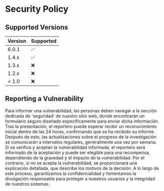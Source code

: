 # Security Policy

## Supported Versions

| Version | Supported          |
| ------- | ------------------ |
| 6.0.1   | :white_check_mark: |
| 1.4.x   | :white_check_mark: |
| 1.3.x   | :x: |
| 1.2.x   | :x:                |
| < 1.0   | :x:                |

## Reporting a Vulnerability

Para informar una vulnerabilidad, las personas deben navegar a la sección dedicada de 'seguridad' de nuestro sitio web, donde encontrarán un formulario seguro diseñado específicamente para enviar dicha información. Tras la presentación, el reportero puede esperar recibir un reconocimiento inicial dentro de las 24 horas, confirmando que se ha recibido su informe.
Después de esto, las actualizaciones sobre el progreso de la investigación se comunicarán a intervalos regulares, generalmente una vez por semana. Si se verifica y aceptan la vulnerabilidad informada, el reportero será informado de la aceptación y puede ser elegible para una recompensa, dependiendo de la gravedad y el impacto de la vulnerabilidad.
Por el contrario, si no se acepta la vulnerabilidad, se proporcionará una explicación detallada, que describe los motivos de la decisión. A lo largo de este proceso, garantizamos la confidencialidad y fomentamos la divulgación responsable para proteger a nuestros usuarios y la integridad de nuestros sistemas.

